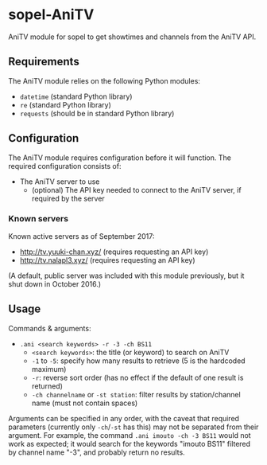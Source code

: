 # sopel-AniTV
AniTV module for sopel to get showtimes and channels from the AniTV API.

## Requirements
The AniTV module relies on the following Python modules:

* `datetime` (standard Python library)
* `re` (standard Python library)
* `requests` (should be in standard Python library)

## Configuration
The AniTV module requires configuration before it will function. The required configuration consists of:

* The AniTV server to use
  * (optional) The API key needed to connect to the AniTV server, if required by the server

### Known servers
Known active servers as of September 2017:

* http://tv.yuuki-chan.xyz/ (requires requesting an API key)
* http://tv.nalapl3.xyz/ (requires requesting an API key)

(A default, public server was included with this module previously, but it shut down in October 2016.)

## Usage
Commands & arguments:

* `.ani <search keywords> -r -3 -ch BS11`
  * `<search keywords>`: the title (or keyword) to search on AniTV
  * `-1` to `-5`: specify how many results to retrieve (5 is the hardcoded maximum)
  * `-r`: reverse sort order (has no effect if the default of one result is returned)
  * `-ch channelname` or `-st station`: filter results by station/channel name (must not contain spaces)

Arguments can be specified in any order, with the caveat that required parameters (currently
only `-ch`/`-st` has this) may not be separated from their argument. For example, the command
`.ani imouto -ch -3 BS11` would not work as expected; it would search for the keywords "imouto
BS11" filtered by channel name "-3", and probably return no results.

